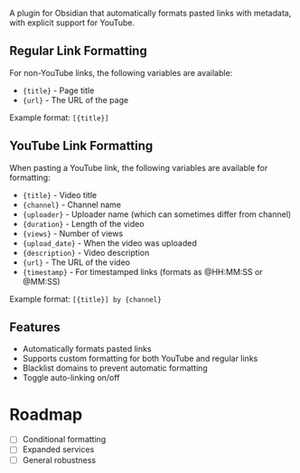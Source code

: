 A plugin for Obsidian that automatically formats pasted links with metadata, with explicit support for YouTube.

## Regular Link Formatting

For non-YouTube links, the following variables are available:

- `{title}` - Page title
- `{url}` - The URL of the page

Example format: `[{title}]`

## YouTube Link Formatting

When pasting a YouTube link, the following variables are available for formatting:

- `{title}` - Video title
- `{channel}` - Channel name
- `{uploader}` - Uploader name (which can sometimes differ from channel)
- `{duration}` - Length of the video
- `{views}` - Number of views
- `{upload_date}` - When the video was uploaded
- `{description}` - Video description
- `{url}` - The URL of the video
- `{timestamp}` - For timestamped links (formats as @HH:MM:SS or @MM:SS)

Example format: `[{title}] by {channel}`

## Features

- Automatically formats pasted links
- Supports custom formatting for both YouTube and regular links
- Blacklist domains to prevent automatic formatting
- Toggle auto-linking on/off

# Roadmap
- [ ] Conditional formatting
- [ ] Expanded services
- [ ] General robustness